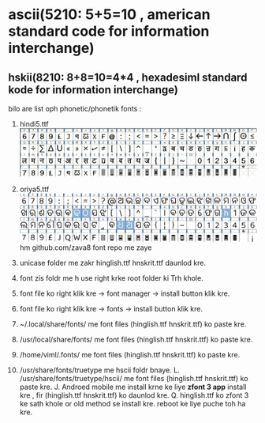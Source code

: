 # ascii(5210: 5+5=10 , american standard code for information interchange)

## hskii(8210: 8+8=10=4*4 , hexadesiml standard kode for information interchange)

bilo are list oph phonetic/phonetik fonts :

1. hindi5.ttf
![hindi5 font](imz/hindi8_hpop_phonics.gif)

2. oriya5.ttf
![oriya5](imz/oriya5.png)
 hm github.com/zava8 font repo me zaye
3. unicase folder me zakr hinglish.ttf hnskrit.ttf daunlod kre.
4. font zis foldr me h use right krke root folder ki Trh khole.
5. font file ko right klik kre -> font manager -> install button klik kre.
6. font file ko right klik kre -> fonts -> install button klik kre.
7. ~/.local/share/fonts/ me font files (hinglish.ttf hnskrit.ttf) ko paste kre.
8. /usr/local/share/fonts/ me font files (hinglish.ttf hnskrit.ttf) ko paste kre.
9. /home/viml/.fonts/ me font files (hinglish.ttf hnskrit.ttf) ko paste kre.
10. /usr/share/fonts/truetype me hscii foldr bnaye.
L. /usr/share/fonts/truetype/hscii/ me font files (hinglish.ttf hnskrit.ttf) ko paste kre.
J. Androed mobile me install krne ke liye **zfont 3 app** install kre , fir (hinglish.ttf hnskrit.ttf) ko daunlod kre.
Q. hinglish.ttf ko zfont 3 ke sath khole or old method se install kre. reboot ke liye puche toh ha kre.
